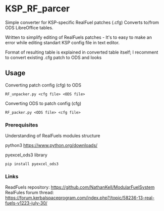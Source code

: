 # KSP_RF_parcer

Simple converter for KSP-specific RealFuel patches (.cfg)
Converts to/from ODS LibreOffice tables.

Written to simplify editing of RealFuels patches - It's to easy to make an error while editing standart KSP config file in text editor.

Format of resulting table is explained in converted table itself; I recomment to convert existing .cfg patch to ODS and looks 

## Usage

Converting patch config (cfg) to ODS
```
RF_unpacker.py <cfg file> <ODS file> 
```

Converting ODS to patch config (cfg)
```
RF_packer.py <ODS file> <cfg file>
```

### Prerequisites

Understanding of RealFuels modules structure

python3
https://www.python.org/downloads/

pyexcel_ods3 library
```
pip install pyexcel_ods3
```

### Links

ReadFuels repository: https://github.com/NathanKell/ModularFuelSystem
RealFules forum thread: https://forum.kerbalspaceprogram.com/index.php?/topic/58236-13-real-fuels-v1223-july-30/

